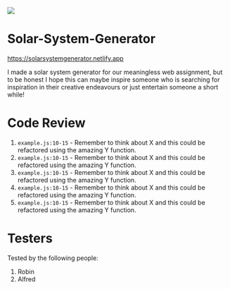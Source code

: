 ![](https://steamuserimages-a.akamaihd.net/ugc/837016417756088462/86E3CA96A4D29050989282A122917E64B87CA3AB/?imw=5000&imh=5000&ima=fit&impolicy=Letterbox&imcolor=%23000000&letterbox=false)

# Solar-System-Generator

https://solarsystemgenerator.netlify.app

I made a solar system generator for our meaningless web assignment, but to be honest I hope this can maybe inspire someone who is searching for inspiration in their creative endeavours or just entertain someone a short while!

# Code Review

1. `example.js:10-15` - Remember to think about X and this could be refactored using the amazing Y function.
1. `example.js:10-15` - Remember to think about X and this could be refactored using the amazing Y function.
1. `example.js:10-15` - Remember to think about X and this could be refactored using the amazing Y function.
1. `example.js:10-15` - Remember to think about X and this could be refactored using the amazing Y function.
1. `example.js:10-15` - Remember to think about X and this could be refactored using the amazing Y function.

# Testers

Tested by the following people:

1. Robin
2. Alfred

